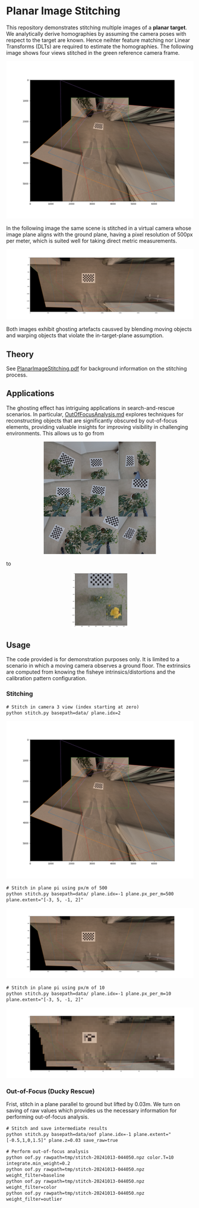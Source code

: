 # Planar Image Stitching

This repository demonstrates stitching multiple images of a **planar target**. We analytically derive homographies by assuming the camera poses with respect to the target are known. Hence neihter feature matching nor  Linear Transforms (DLTs) are required to estimate the homographies. The following image shows four views stitched in the green reference camera frame. 

<p align="center" width="100%">
<img src="etc/stitch-cam2.png" />
</p>

In the following image the same scene is stitched in a virtual camera whose image plane aligns with the ground plane, having a pixel resolution of 500px per meter, which is suited well for taking direct metric measurements.

<p align="center" width="100%">
<img src="etc/stitch-pi-500.png" />
</p>

Both images exhibit ghosting artefacts causved by blending moving objects and warping objects that violate the in-target-plane assumption. 

## Theory

See [PlanarImageStitching.pdf](PlanarImageStitching.pdf) for background information on the stitching process.

## Applications

The ghosting effect has intriguing applications in search-and-rescue scenarios. In particular, [OutOfFocusAnalysis.md](OutOfFocusAnalysis.md) explores techniques for reconstructing objects that are significantly obscured by out-of-focus elements, providing valuable insights for improving visibility in challenging environments. This allows us to go from 

<p align="center">
<img src="etc/oof_ducky.jpg" width="60%" />
</p>

to

<p align="center">
<img src="etc/oof-color-20241013-082612.png" width="30%" />
</p>


## Usage

The code provided is for demonstration purposes only. It is limited to a scenario in which a moving camera observes a ground floor. The extrinsics are computed from knowing the fisheye intrinsics/distortions and the calibration pattern configuration.

### Stitching

```shell
# Stitch in camera 3 view (index starting at zero)
python stitch.py basepath=data/ plane.idx=2
```
<p align="center" width="100%">
<img src="etc/stitch-cam2.png" />
</p>


```shell
# Stitch in plane pi using px/m of 500
python stitch.py basepath=data/ plane.idx=-1 plane.px_per_m=500 plane.extent="[-3, 5, -1, 2]"
```
<p align="center" width="100%">
<img src="etc/stitch-pi-500.png" />
</p>

```shell
# Stitch in plane pi using px/m of 10
python stitch.py basepath=data/ plane.idx=-1 plane.px_per_m=10 plane.extent="[-3, 5, -1, 2]"
```
<p align="center" width="100%">
<img src="etc/stitch-pi-10.png" />
</p>

### Out-of-Focus (Ducky Rescue)

Frist, stitch in a plane parallel to ground but lifted by 0.03m. We turn on saving of raw values which provides us the necessary information for performing
out-of-focus analysis.

```shell
# Stitch and save intermediate results
python stitch.py basepath=data/oof plane.idx=-1 plane.extent="[-0.5,1,0,1.5]" plane.z=0.03 save_raw=true
``` 

```shell
# Perform out-of-focus analysis
python oof.py rawpath=tmp/stitch-20241013-044050.npz color.T=10 integrate.min_weight=0.2
python oof.py rawpath=tmp/stitch-20241013-044050.npz weight_filter=baseline
python oof.py rawpath=tmp/stitch-20241013-044050.npz weight_filter=color   
python oof.py rawpath=tmp/stitch-20241013-044050.npz weight_filter=outlier
```
